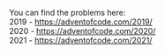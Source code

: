 You can find the problems here: <br>
2019 - https://adventofcode.com/2019/ <br>
2020 - https://adventofcode.com/2020/ <br>
2021 - https://adventofcode.com/2021/
